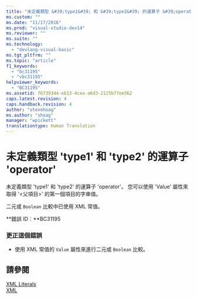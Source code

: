 ```yaml
---
title: "未定義類型 &#39;type1&#39; 和 &#39;type2&#39; 的運算子 &#39;operator&#39; | Microsoft Docs"
ms.custom: ""
ms.date: "11/17/2016"
ms.prod: "visual-studio-dev14"
ms.reviewer: ""
ms.suite: ""
ms.technology: 
  - "devlang-visual-basic"
ms.tgt_pltfrm: ""
ms.topic: "article"
f1_keywords: 
  - "bc31195"
  - "vbc31195"
helpviewer_keywords: 
  - "BC31195"
ms.assetid: f6739344-eb13-4cea-a6d3-2125b77ee562
caps.latest.revision: 4
caps.handback.revision: 4
author: "stevehoag"
ms.author: "shoag"
manager: "wpickett"
translationtype: Human Translation
---
```

# 未定義類型 &#39;type1&#39; 和 &#39;type2&#39; 的運算子 &#39;operator&#39;
未定義類型 'type1' 和 'type2' 的運算子 'operator'。 您可以使用 'Value' 屬性來取得 '\<父項目\>' 的第一個項目的字串值。  
  
 二元或 `Boolean` 比較中已使用 XML 常值。  
  
 **錯誤 ID︰**BC31195  
  
### 更正這個錯誤  
  
-   使用 XML 常值的 `Value` 屬性來進行二元或 `Boolean` 比較。  
  
## 請參閱  
 [XML Literals](../../visual-basic/language-reference/xml-literals/index.md)   
 [XML](../../visual-basic/programming-guide/language-features/xml/index.md)